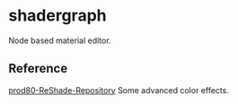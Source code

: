 # shadergraph

Node based material editor.

## Reference

[prod80-ReShade-Repository](https://github.com/prod80/prod80-ReShade-Repository)
 Some advanced color effects.